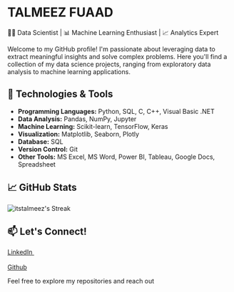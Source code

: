# TALMEEZ FUAAD

👨‍💻 Data Scientist | 📊 Machine Learning Enthusiast | 📈 Analytics Expert

Welcome to my GitHub profile! I'm passionate about leveraging data to extract meaningful insights and solve complex problems. Here you'll find a collection of my data science projects, ranging from exploratory data analysis to machine learning applications.

## 🔧 Technologies & Tools

- **Programming Languages:** Python, SQL, C, C++, Visual Basic .NET
- **Data Analysis:** Pandas, NumPy, Jupyter
- **Machine Learning:** Scikit-learn, TensorFlow, Keras
- **Visualization:** Matplotlib, Seaborn, Plotly
- **Database:** SQL
- **Version Control:** Git
- **Other Tools:** MS Excel, MS Word, Power BI, Tableau, Google Docs, Spreadsheet

## 📈 GitHub Stats
![itstalmeez's Streak](https://github-readme-streak-stats.herokuapp.com/?user=itstalmeez&theme=tokyonight&hide_border=true)


## 📫 Let's Connect!
<p>
  <a href="https://www.linkedin.com/in/itstalmeez" rel="nofollow noreferrer">
   LinkedIn
  </a> &nbsp; <br></br>
  <a href="https://github.com/itstalmeez" rel="nofollow noreferrer">
   Github
  </a>
</p>
Feel free to explore my repositories and reach out 
